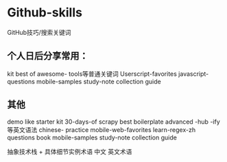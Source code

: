 # Github-skills
GitHub技巧/搜索关键词
## 个人日后分享常用：
kit 
best of
awesome-
tools等普通关键词
Userscript-favorites
javascript-questions
mobile-samples
study-note
collection
guide

## 其他
demo 
like
starter 
kit 
30-days-of
scrapy
best
boilerplate
advanced
-hub  -ify等英文语法
chinese-
practice
mobile-web-favorites
learn-regex-zh
questions
book
mobile-samples
study-note
collection
guide

抽象技术栈 + 具体细节实例术语  中文 英文术语

